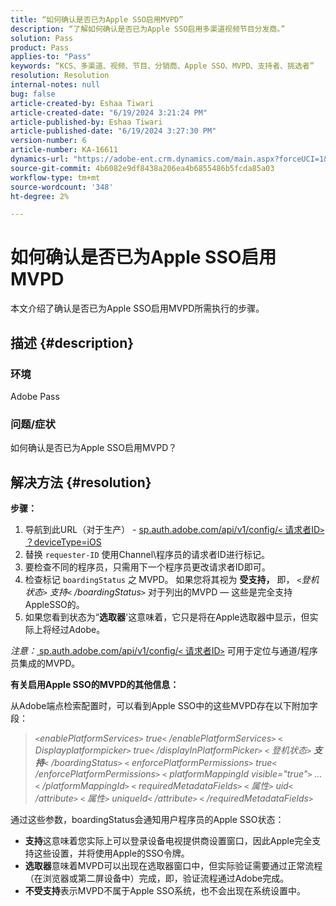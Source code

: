 ```yaml
---
title: “如何确认是否已为Apple SSO启用MVPD”
description: “了解如何确认是否已为Apple SSO启用多渠道视频节目分发商。”
solution: Pass
product: Pass
applies-to: "Pass"
keywords: “KCS、多渠道、视频、节目、分销商、Apple SSO、MVPD、支持者、挑选者”
resolution: Resolution
internal-notes: null
bug: false
article-created-by: Eshaa Tiwari
article-created-date: "6/19/2024 3:21:24 PM"
article-published-by: Eshaa Tiwari
article-published-date: "6/19/2024 3:27:30 PM"
version-number: 6
article-number: KA-16611
dynamics-url: "https://adobe-ent.crm.dynamics.com/main.aspx?forceUCI=1&pagetype=entityrecord&etn=knowledgearticle&id=f733c591-4f2e-ef11-840a-6045bd029b18"
source-git-commit: 4b6082e9df8438a206ea4b6855486b5fcda85a03
workflow-type: tm+mt
source-wordcount: '348'
ht-degree: 2%

---
```


# 如何确认是否已为Apple SSO启用MVPD


本文介绍了确认是否已为Apple SSO启用MVPD所需执行的步骤。

## 描述 {#description}


### <b>环境</b>

Adobe Pass

### <b>问题/症状</b>

如何确认是否已为Apple SSO启用MVPD？


## 解决方法 {#resolution}

<b>步骤：</b>
1. 导航到此URL（对于生产） - [sp.auth.adobe.com/api/v1/config/`<` 请求者ID`>` ？deviceType=iOS](http://sp.auth.adobe.com/api/v1/config/ABC?deviceType=iOS)
2. 替换 `requester-ID` 使用Channel\程序员的请求者ID进行标记。
3. 要检查不同的程序员，只需用下一个程序员更改请求者ID即可。
4. 检查标记 `boardingStatus` 之<b> </b>MVPD。 如果您将其视为 <b>受支持，</b> 即， *`<`登机状态`>` 支持`<` /boardingStatus`>`* 对于列出的MVPD — 这些是完全支持AppleSSO的。
5. 如果您看到状态为“<b>选取器</b>&#39;这意味着，它只是将在Apple选取器中显示，但实际上将经过Adobe。


*注意：*[ sp.auth.adobe.com/api/v1/config/`<` 请求者ID`>`](http://sp.auth.adobe.com/api/v1/config/ABC?deviceType=iOS) 可用于定位与通道/程序员集成的MVPD。

<b>有关启用Apple SSO的MVPD的其他信息：</b>

从Adobe端点检索配置时，可以看到Apple SSO中的这些MVPD存在以下附加字段：


> *`<`enablePlatformServices`>` true`<` /enablePlatformServices`>`
> `<` Displayplatformpicker`>` true`<` /displayInPlatformPicker`>`
> `<` 登机状态`>` <b>支持</b>`<` /boardingStatus`>`
> `<` enforcePlatformPermissions`>` true`<` /enforcePlatformPermissions`>`
> `<` platformMappingId visible=&quot;true&quot;`>` ...`<` /platformMappingId`>`
> `<` requiredMetadataFields`>`
> `<` 属性`>` uid`<` /attribute`>`
> `<` 属性`>` uniqueId`<` /attribute`>`
> `<` /requiredMetadataFields`>`*


通&#x200B;过这些参数，boardingStatus&#x200B;会通知用户程序员的Apple SSO状态：

- <b>支持</b>这&#x200B;意味着您实际上可以登录设备电视提供商设置窗口，因此Apple完全支持这些设置，并将使用Apple的SSO令牌。
- <b>选取器</b>意&#x200B;味着MVPD可以出现在选取器窗口中，但实际验证需要通过正常流程（在浏览器或第二屏设备中）完成，即，验证流程通过Adobe完成。
- <b>不受支持</b>表&#x200B;示MVPD不属于Apple SSO系统，也不会出现在系统设置中。



